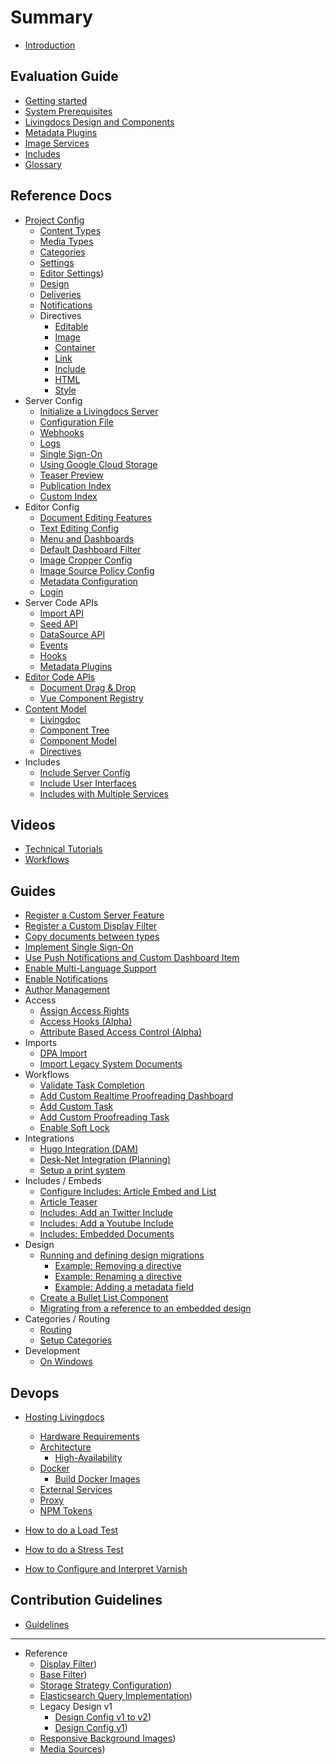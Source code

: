 # Summary
* [Introduction](./README.md)

## Evaluation Guide
* [Getting started](guides/getting_started.md)
* [System Prerequisites](guides/getting-started-with-local-development.md)
* [Livingdocs Design and Components](guides/create_designs.md)
* [Metadata Plugins](guides/metadata/metadata-examples.md)
* [Image Services](guides/image-services.md)
* [Includes](reference-docs/includes/intro.md)
* [Glossary](./DICTIONARY.md)

## Reference Docs

* [Project Config](reference-docs/project-config/README.md)
  * [Content Types](reference-docs/project-config/content_types.md)
  * [Media Types](reference-docs/project-config/media_types.md)
  * [Categories](reference-docs/project-config/categories.md)
  * [Settings](reference-docs/project-config/settings.md)
  * [Editor Settings](reference-docs/project-config/editor_settings.md))
  * [Design](reference-docs/project-config/design.md)
  * [Deliveries](reference-docs/project-config/deliveries.md)
  * [Notifications](reference-docs/project-config/notifications.md)
  * Directives
    * [Editable](reference-docs/project-config/directives/editable.md)
    * [Image](reference-docs/project-config/directives/image.md)
    * [Container](reference-docs/project-config/directives/container.md)
    * [Link](reference-docs/project-config/directives/link.md)
    * [Include](reference-docs/project-config/directives/include.md)
    * [HTML](reference-docs/project-config/directives/html.md)
    * [Style](reference-docs/project-config/directives/style.md)
* Server Config
  * [Initialize a Livingdocs Server](reference-docs/server-configuration/server-initalization.md)
  * [Configuration File](reference-docs/server-configuration/config.md)
  * [Webhooks](reference-docs/server-configuration/webhooks.md)
  * [Logs](reference-docs/server-configuration/logging.md)
  * [Single Sign-On](reference-docs/server-configuration/single_sign-on.md)
  * [Using Google Cloud Storage](reference-docs/server-configuration/google-cloud-storage.md)
  * [Teaser Preview](reference-docs/server-configuration/teaser-preview-config.md)
  * [Publication Index](reference-docs/server-configuration/publication-index.md)
  * [Custom Index](reference-docs/server-configuration/custom-index.md)
* Editor Config
  * [Document Editing Features](reference-docs/editor-configuration/editing-features.md)
  * [Text Editing Config](reference-docs/editor-configuration/text-editing.md)
  * [Menu and Dashboards](reference-docs/editor-configuration/menu-and-dashboards.md)
  * [Default Dashboard Filter](reference-docs/editor-configuration/default_dashboard_filter.md)
  * [Image Cropper Config](reference-docs/editor-configuration/image-cropping.md)
  * [Image Source Policy Config](reference-docs/editor-configuration/image-source-policy.md)
  * [Metadata Configuration](reference-docs/editor-configuration/metadata.md)
  * [Login](reference-docs/editor-configuration/login.md)
* Server Code APIs
  * [Import API](reference-docs/server-api/import_api.md)
  * [Seed API](reference-docs/server-api/seed_api.md)
  * [DataSource API](reference-docs/server-api/data_source_api.md)
  * [Events](reference-docs/server-api/events.md)
  * [Hooks](reference-docs/server-api/hooks.md)
  * [Metadata Plugins](reference-docs/server-api/metadata.md)
* [Editor Code APIs](reference-docs/editor-api/initalization.md)
  * [Document Drag & Drop](reference-docs/editor-api/document-drag-drop.md)
  * [Vue Component Registry](reference-docs/editor-api/vue-component-registry.md)
* [Content Model](reference-docs/content-model/README.md)
  * [Livingdoc](reference-docs/content-model/livingdoc.md)
  * [Component Tree](reference-docs/content-model/component_tree.md)
  * [Component Model](reference-docs/content-model/component_model.md)
  * [Directives](reference-docs/content-model/directives.md)
* Includes
  * [Include Server Config](reference-docs/includes/server_customization.md)
  * [Include User Interfaces](reference-docs/includes/editor_customization.md)
  * [Includes with Multiple Services](reference-docs/includes/service_multiselect.md)

## Videos
  * [Technical Tutorials](https://vimeo.com/showcase/5875797)
  * [Workflows](https://vimeo.com/showcase/7538934)

## Guides

* [Register a Custom Server Feature](guides/add_customizations.md)
* [Register a Custom Display Filter](guides/register_custom_dashboard_filters_.md)
* [Copy documents between types](guides/document_copy.md)
* [Implement Single Sign-On](guides/github-login.md)
* [Use Push Notifications and Custom Dashboard Item](guides/push_notifications.md)
* [Enable Multi-Language Support](guides/setup_multilanguage.md)
* [Enable Notifications](guides/watching_documents.md)
* [Author Management](guides/prefill-author.md)
* Access
  * [Assign Access Rights](guides/access/access_rights.md)
  * [Access Hooks (Alpha)](guides/access/access_hooks.md)
  * [Attribute Based Access Control (Alpha)](guides/access/attribute_based_access_control.md)
* Imports
  * [DPA Import](guides/dpa-import.md)
  * [Import Legacy System Documents](guides/import-legacy-system-documents.md)
* Workflows
  * [Validate Task Completion](guides/validate_tasks.md)
  * [Add Custom Realtime Proofreading Dashboard](guides/add-custom-realtime-proofreading-dashboard.md)
  * [Add Custom Task](guides/add-custom-task.md)
  * [Add Custom Proofreading Task](guides/add-custom-proofreading-task.md)
  * [Enable Soft Lock](guides/enable-soft-lock.md)
* Integrations
  * [Hugo Integration (DAM)](guides/hugo-dnd.md)
  * [Desk-Net Integration (Planning)](guides/desknet-integration.md)
  * [Setup a print system](guides/print.md)
* Includes / Embeds
  * [Configure Includes: Article Embed and List](reference-docs/includes/article_and_list_includes.md)
  * [Article Teaser](guides/article_teasers.md)
  * [Includes: Add an Twitter Include](guides/twitter_include_embed.md)
  * [Includes: Add a Youtube Include](guides/youtube_include.md)
  * [Includes: Embedded Documents](guides/embedded_documents.md)
* Design
  * [Running and defining design migrations](guides/document-migrations/migrations.md)
    * [Example: Removing a directive](guides/document-migrations/examples/remove_directive.md)
    * [Example: Renaming a directive](guides/document-migrations/examples/rename_directive.md)
    * [Example: Adding a metadata field](guides/document-migrations/examples/add_metadata_field.md)
  * [Create a Bullet List Component](guides/list_example.md)
  * [Migrating from a reference to an embedded design](guides/migrate-to-embedded-design.md)
* Categories / Routing
  * [Routing](guides/routing-system.md)
  * [Setup Categories](guides/activate-categories.md)
* Development
  * [On Windows](guides/setup_windows.md)

## Devops

* [Hosting Livingdocs](devops/self-hosting.md)

  * [Hardware Requirements](devops/hardware-requirements.md)
  * [Architecture](devops/high-availability/README.md)
    * [High-Availability](devops/high-availability/high-availability-setup.md)
  * [Docker](devops/docker/README.md)
    * [Build Docker Images](devops/docker/build-docker-images.md)
  * [External Services](devops/external-services.md)
  * [Proxy](devops/proxy.md)
  * [NPM Tokens](devops/npm/access-private-npm-modules.md)

* [How to do a Load Test](devops/maintenance/how-to-do-a-load-test.md)
* [How to do a Stress Test](https://github.com/DaRaFF/stress-test-example#how-to-make-a-simple-stress-test)
* [How to Configure and Interpret Varnish](devops/maintenance/how-to-varnish.md)


## Contribution Guidelines

* [Guidelines](./CONTRIBUTING.md)

----

* Reference
  * [Display Filter](reference/display_filter.md))
  * [Base Filter](reference/base_filter.md))
  * [Storage Strategy Configuration](reference/storage-strategy-configuration.md))
  * [Elasticsearch Query Implementation](reference/query-builder-plugin-implementation.md))
  * Legacy Design v1
    * [Design Config v1 to v2](reference/legacy-design/design_config_v1_to_v2.md))
    * [Design Config v1](reference/legacy-design/design_config_v1.md))
  * [Responsive Background Images](reference/responsive-bg-images.md))
  * [Media Sources](reference/media-source-example.md))
